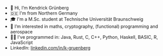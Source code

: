 - 👋 Hi, I’m Kendrick Grünberg
- 🇩🇪 I'm from Northern Germany
- 🎓 I'm a M.Sc. student at Technische Universität Braunschweig
- 👀 I’m interested in maths, cryptography, (functional) programming and aerospace
- 👨‍💻 I've programmed in: Java, Rust, C, C++, Python, Haskell, BASIC, R, JavaScript
- LinkedIn: [linkedin.com/in/k-gruenberg](https://www.linkedin.com/in/k-gruenberg/)

<!---
k-gruenberg/k-gruenberg is a ✨ special ✨ repository because its `README.md` (this file) appears on your GitHub profile.
You can click the Preview link to take a look at your changes.
--->
